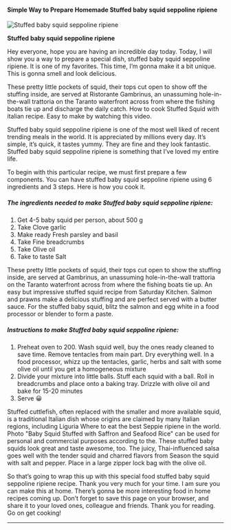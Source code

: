             

#### Simple Way to Prepare Homemade Stuffed baby squid seppoline ripiene

![Stuffed baby squid seppoline ripiene](https://img-global.cpcdn.com/recipes/082b0e0fb942d173/751x532cq70/stuffed-baby-squid-seppoline-ripiene-recipe-main-photo.jpg)

**Stuffed baby squid seppoline ripiene**

Hey everyone, hope you are having an incredible day today. Today, I will show you a way to prepare a special dish, stuffed baby squid seppoline ripiene. It is one of my favorites. This time, I’m gonna make it a bit unique. This is gonna smell and look delicious.

These pretty little pockets of squid, their tops cut open to show off the stuffing inside, are served at Ristorante Gambrinus, an unassuming hole-in-the-wall trattoria on the Taranto waterfront across from where the fishing boats tie up and discharge the daily catch. How to cook Stuffed Squid with italian recipe. Easy to make by watching this video.

Stuffed baby squid seppoline ripiene is one of the most well liked of recent trending meals in the world. It is appreciated by millions every day. It’s simple, it’s quick, it tastes yummy. They are fine and they look fantastic. Stuffed baby squid seppoline ripiene is something that I’ve loved my entire life.

To begin with this particular recipe, we must first prepare a few components. You can have stuffed baby squid seppoline ripiene using 6 ingredients and 3 steps. Here is how you cook it.

##### The ingredients needed to make Stuffed baby squid seppoline ripiene:

1.  Get 4-5 baby squid per person, about 500 g
2.  Take Clove garlic
3.  Make ready Fresh parsley and basil
4.  Take Fine breadcrumbs
5.  Take Olive oil
6.  Take to taste Salt

These pretty little pockets of squid, their tops cut open to show the stuffing inside, are served at Gambrinus, an unassuming hole-in-the-wall trattoria on the Taranto waterfront across from where the fishing boats tie up. An easy but impressive stuffed squid recipe from Saturday Kitchen. Salmon and prawns make a delicious stuffing and are perfect served with a butter sauce. For the stuffed baby squid, blitz the salmon and egg white in a food processor or blender to form a paste.

##### Instructions to make Stuffed baby squid seppoline ripiene:

1.  Preheat oven to 200. Wash squid well, buy the ones ready cleaned to save time. Remove tentacles from main part. Dry everything well. In a food processor, whizz up the tentacles, garlic, herbs and salt with some olive oil until you get a homogeneous mixture
2.  Divide your mixture into little balls. Stuff each squid with a ball. Roll in breadcrumbs and place onto a baking tray. Drizzle with olive oil and bake for 15-20 minutes
3.  Serve 😀

Stuffed cuttlefish, often replaced with the smaller and more available squid, is a traditional Italian dish whose origins are claimed by many Italian regions, including Liguria Where to eat the best Seppie ripiene in the world. Photo "Baby Squid Stuffed with Saffron and Seafood Rice" can be used for personal and commercial purposes according to the. These stuffed baby squids look great and taste awesome, too. The juicy, Thai-influenced salsa goes well with the tender squid and charred flavors from Season the squid with salt and pepper. Place in a large zipper lock bag with the olive oil.

So that’s going to wrap this up with this special food stuffed baby squid seppoline ripiene recipe. Thank you very much for your time. I am sure you can make this at home. There’s gonna be more interesting food in home recipes coming up. Don’t forget to save this page on your browser, and share it to your loved ones, colleague and friends. Thank you for reading. Go on get cooking!

* * *